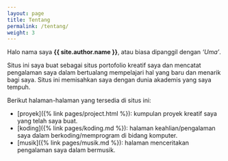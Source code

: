 ```yaml
---
layout: page
title: Tentang
permalink: /tentang/
weight: 3
---
```


Halo nama saya **{{ site.author.name }}**, atau biasa dipanggil dengan *‘Uma’*.

Situs ini saya buat sebagai situs portofolio kreatif saya dan mencatat pengalaman saya dalam bertualang mempelajari hal yang baru dan menarik bagi saya. Situs ini memisahkan saya dengan dunia akademis yang saya tempuh. 

Berikut halaman-halaman yang tersedia di situs ini:
- [proyek]({% link pages/project.html %}): kumpulan proyek kreatif saya yang telah saya buat.
- [koding]({% link pages/koding.md %}): halaman keahlian/pengalaman saya dalam berkoding/memprogram di bidang komputer.
- [musik]({% link pages/musik.md %}): halaman menceritakan pengalaman saya dalam bermusik.

